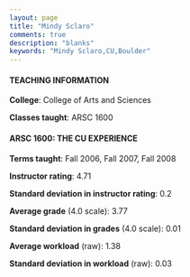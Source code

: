 ```yaml
---
layout: page
title: "Mindy Sclaro" 
comments: true
description: "blanks"
keywords: "Mindy Sclaro,CU,Boulder"
---
```

<head>
<script src="https://ajax.googleapis.com/ajax/libs/jquery/2.1.3/jquery.min.js"></script>
<script src="https://dl.dropboxusercontent.com/s/pc42nxpaw1ea4o9/highcharts.js?dl=0"></script>
<!-- <script src="../assets/js/highcharts.js"></script> -->
<style type="text/css">@font-face {
	font-family: "Bebas Neue";
	src: url(https://www.filehosting.org/file/details/544349/BebasNeue Regular.otf) format("opentype");
	}
	h1.Bebas { 
		font-family: "Bebas Neue", Verdana, Tahoma;
	}
</style>
</head>
	   
#### TEACHING INFORMATION

**College**: College of Arts and Sciences

**Classes taught**: ARSC 1600

#### ARSC 1600: THE CU EXPERIENCE

**Terms taught**: Fall 2006, Fall 2007, Fall 2008

**Instructor rating**: 4.71

**Standard deviation in instructor rating**: 0.2

**Average grade** (4.0 scale): 3.77

**Standard deviation in grades** (4.0 scale): 0.01

**Average workload** (raw): 1.38

**Standard deviation in workload** (raw): 0.03

